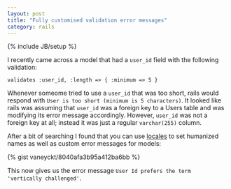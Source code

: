 ```yaml
---
layout: post
title: "Fully customised validation error messages"
category: rails
---
```

{% include JB/setup %}

I recently came across a model that had a `user_id` field with the following validation:

`validates :user_id, :length => { :minimum => 5 }`

Whenever someome tried to use a `user_id` that was too short, rails would respond with `User is too short (minimum is 5 characters)`. It looked like rails was assuming that `user_id` was a foreign key to a Users table and was modifying its error message accordingly. However, `user_id` was not a foreign key at all; instead it was just a regular `varchar(255)` column.

After a bit of searching I found that you can use [locales](http://stackoverflow.com/a/2859275/1420382) to set humanized names as well as custom error messages for models:

{% gist vaneyckt/8040afa3b95a412ba6bb %}

This now gives us the error message `User Id prefers the term 'vertically challenged'`.
